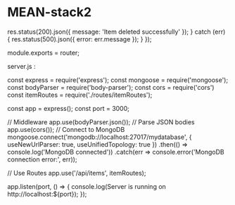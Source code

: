 # MEAN-stack2
res.status(200).json({ message: 'Item deleted successfully' });
  } catch (err) {
    res.status(500).json({ error: err.message });
  }
});

module.exports = router;



server.js :

const express = require('express');
const mongoose = require('mongoose');
const bodyParser = require('body-parser');
const cors = require('cors')
const itemRoutes = require('./routes/itemRoutes');

const app = express();
const port = 3000;

// Middleware
app.use(bodyParser.json());  // Parse JSON bodies
app.use(cors());
// Connect to MongoDB
mongoose.connect('mongodb://localhost:27017/mydatabase', {
  useNewUrlParser: true,
  useUnifiedTopology: true
})
  .then(() => console.log('MongoDB connected'))
  .catch(err => console.error('MongoDB connection error:', err));

// Use Routes
app.use('/api/items', itemRoutes);

app.listen(port, () => {
  console.log(Server is running on http://localhost:${port});
});
